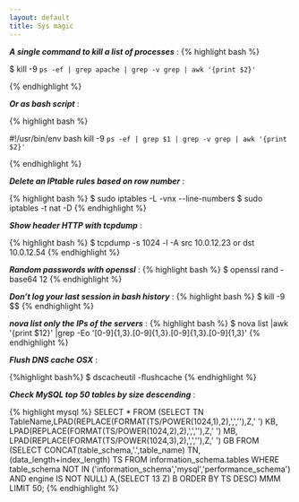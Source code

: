 ```yaml
---
layout: default
title: Sys magic
---
```

***A single command to kill a list of processes*** :
{% highlight bash %}

$ kill -9 `ps -ef | grep apache | grep -v grep | awk '{print $2}'`

{% endhighlight %}

***Or as bash script*** :

{% highlight bash %}

#!/usr/bin/env bash
kill -9 `ps -ef | grep $1 | grep -v grep | awk '{print $2}'`

{% endhighlight %}

***Delete an IPtable rules based on row number*** :

{% highlight bash %}
$ sudo iptables -L -vnx --line-numbers
$ sudo iptables -t nat -D <chain-name> <number>
{% endhighlight %}

***Show header HTTP with tcpdump*** :

{% highlight bash %}
$ tcpdump -s 1024 -l -A src 10.0.12.23 or dst 10.0.12.54
{% endhighlight %}

***Random passwords with openssl*** :
{% highlight bash %}
$ openssl rand -base64 12
{% endhighlight %}

***Don’t log your last session in bash history*** :
{% highlight bash %}
$ kill -9 $$
{% endhighlight %}

***nova list only the IPs of the servers*** :
{% highlight bash %}
$ nova list |awk '{print $12}' |grep -Eo '[0-9]{1,3}\.[0-9]{1,3}\.[0-9]{1,3}\.[0-9]{1,3}'
{% endhighlight %}

***Flush DNS cache OSX*** :

{%highlight bash%}
$ dscacheutil -flushcache
{% endhighlight %}

***Check MySQL top 50 tables by size descending*** :

{% highlight mysql %}
SELECT * FROM
(SELECT TN TableName,LPAD(REPLACE(FORMAT(TS/POWER(1024,1),2),',',''),Z,' ') KB,
LPAD(REPLACE(FORMAT(TS/POWER(1024,2),2),',',''),Z,' ') MB,
LPAD(REPLACE(FORMAT(TS/POWER(1024,3),2),',',''),Z,' ') GB
FROM (SELECT CONCAT(table_schema,'.',table_name) TN,
(data_length+index_length) TS FROM information_schema.tables
WHERE table_schema NOT IN ('information_schema','mysql','performance_schema')
AND engine IS NOT NULL) A,(SELECT 13 Z) B ORDER BY TS DESC) MMM LIMIT 50;
{% endhighlight %}
